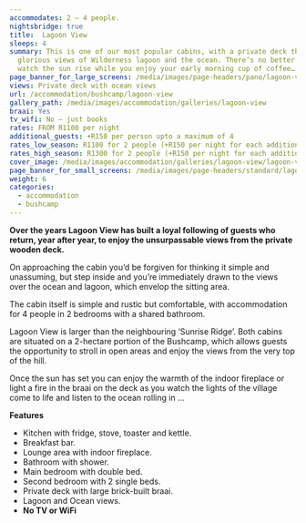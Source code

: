 ```yaml
---
accommodates: 2 – 4 people.
nightsbridge: true
title:  Lagoon View
sleeps: 4
summary: This is one of our most popular cabins, with a private deck that offers
  glorious views of Wilderness lagoon and the ocean. There’s no better place to
  watch the sun rise while you enjoy your early morning cup of coffee…
page_banner_for_large_screens: /media/images/page-headers/pano/lagoon-view.jpg
views: Private deck with ocean views
url: /accommodation/bushcamp/lagoon-view
gallery_path: /media/images/accommodation/galleries/lagoon-view
braai: Yes
tv_wifi: No – just books
rates: FROM R1100 per night
additional_guests: +R150 per person upto a maximum of 4
rates_low_season: R1100 for 2 people (+R150 per night for each additional person – max 4)
rates_high_season: R1300 for 2 people (+R150 per night for each additional person – max 4)
cover_image: /media/images/accommodation/galleries/lagoon-view/lagoon-view-02.jpg
page_banner_for_small_screens: /media/images/page-headers/standard/lagoon-view.jpg
weight: 6
categories:
  - accommodation
  - bushcamp
---
```

**Over the years Lagoon View has built a loyal following of guests who return, year after year, to enjoy the unsurpassable views from the private wooden deck.** 

On approaching the cabin you’d be forgiven for thinking it simple and unassuming, but step inside and you’re immediately drawn to the views over the ocean and lagoon, which envelop the sitting area.  

The cabin itself is simple and rustic but comfortable, with accommodation for 4 people in 2 bedrooms with a shared bathroom. 

Lagoon View is larger than the neighbouring ‘Sunrise Ridge’. Both cabins are situated on a 2-hectare portion of the Bushcamp, which allows guests the opportunity to stroll in open areas and enjoy the views from the very top of the hill. 

Once the sun has set you can enjoy the warmth of the indoor fireplace or light a fire in the braai on the deck as you watch the lights of the village come to life and listen to the ocean rolling in …  

**Features**

* Kitchen with fridge, stove, toaster and kettle.
* Breakfast bar.
* Lounge area with indoor fireplace.
* Bathroom with shower.
* Main bedroom with double bed.
* Second bedroom with 2 single beds.
* Private deck with large brick-built braai.
* Lagoon and Ocean views.
* **No TV or WiFi**